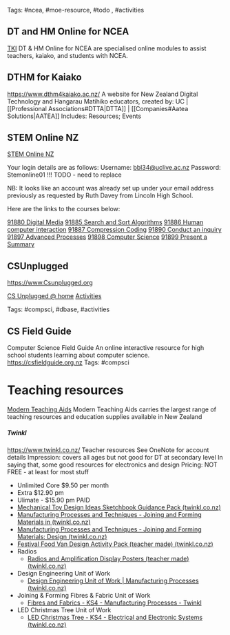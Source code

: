 Tags: #ncea, #moe-resource, #todo , #activities 

## DT and HM Online for NCEA

[TKI](https://seniorsecondary.tki.org.nz/Technology/Digital-technologies/DT-and-HM-Online-for-NCEA)
DT & HM Online for NCEA are specialised online modules to assist teachers, kaiako, and students with NCEA.

## DTHM for Kaiako

https://www.dthm4kaiako.ac.nz/
A website for New Zealand Digital Technology and Hangarau Matihiko educators, created by: 
UC | [[Professional Associations#DTTA|DTTA]] |  [[Companies#Aatea Solutions|AATEA]]
Includes:  Resources; Events



## STEM Online NZ
[STEM Online NZ](https://www.stemonlinenz.org/)

Your login details are as follows:
Username: bbl34@uclive.ac.nz
Password: Stemonline01
!!! TODO - need to replace


NB: It looks like an account was already set up under your email address previously as requested by Ruth Davey from Lincoln High School.

Here are the links to the courses below:

[91880 Digital Media](https://www.stemonlinenz.org/course/view.php?id=31)
[91885 Search and Sort Algorithms](https://www.stemonlinenz.org/course/view.php?id=34)
[91886 Human computer interaction](https://www.stemonlinenz.org/course/view.php?id=29)
[91887 Compression Coding](https://www.stemonlinenz.org/course/view.php?id=27)
[91890 Conduct an inquiry](https://www.stemonlinenz.org/course/view.php?id=32) 
[91897 Advanced Processes](https://www.stemonlinenz.org/course/view.php?id=26)
[91898 Computer Science](https://www.stemonlinenz.org/course/view.php?id=28)
[91899 Present a Summary](https://www.stemonlinenz.org/course/view.php?id=33)

## CSUnplugged

https://www.Csunplugged.org 

[CS Unplugged @ home](https://www.csunplugged.org/en/at-home/)
[Activities](https://classic.csunplugged.org/activities/)

Tags: #compsci, #dbase, #activities 


## CS Field Guide
Computer Science Field Guide
An online interactive resource for high school students learning about computer science.
https://csfieldguide.org.nz 
Tags: #compsci 






# Teaching resources

[Modern Teaching Aids](https://www.teaching.co.nz/)
Modern Teaching Aids carries the largest range of teaching resources and education supplies available in New Zealand

##### Twinkl

https://www.twinkl.co.nz/
Teacher resources
See OneNote for account details
Impression: covers all ages but not good for DT at secondary level
In saying that, some good resources for electronics and design
Pricing: NOT FREE - at least for most stuff
- Unlimited Core $9.50 per month
- Extra $12.90 pm
- Ulimate - $15.90  pm
PAID
- [Mechanical Toy Design Ideas Sketchbook Guidance Pack (twinkl.co.nz)](https://www.twinkl.co.nz/resource/t3-dt-46-mechanical-toy-design-ideas-sketchbook-guidance-pack?sign_in=1)
- [Manufacturing Processes and Techniques - Joining and Forming Materials in (twinkl.co.nz)](https://www.twinkl.co.nz/resource/t4-dt-65-manufacturing-processes-and-techniques-joining-and-forming-materials-in-design-engineering-mechanisms-l2-components-and-characteristics-lesson-pack)
- [Manufacturing Processes and Techniques - Joining and Forming Materials: Design (twinkl.co.nz)](https://www.twinkl.co.nz/resource/t4-dt-61-manufacturing-processes-and-techniques-joining-and-forming-materials-design-engineering-electronics-l3-wasting-lesson-pack)
- [Festival Food Van Design Activity Pack (teacher made) (twinkl.co.nz)](https://www.twinkl.co.nz/resource/t3-dt-18-festival-food-van-design-activity-pack)
- Radios
	- [Radios and Amplification Display Posters (teacher made) (twinkl.co.nz)](https://www.twinkl.co.nz/resource/t4-dt-90-radios-and-amplification-display-posters)
- Design Engineering Unit of Work
	- [Design Engineering Unit of Work | Manufacturing Processes (twinkl.co.nz)](https://www.twinkl.co.nz/resources/keystage3-ks3-design-and-technology-ks4-all-exam-boards-technical-knowledge-manufacturing-processes/design-engineering-manufacturing-processes-technical-knowledge-all-exam-boards-ks4-design-and-technology-key-stage-3-4/unit-of-work-design-engineering-manufacturing-processes-technical-knowledge-ks4-design-and-technology-secondary)
- Joining & Forming Fibres & Fabric Unit of Work
	- [Fibres and Fabrics - KS4 - Manufacturing Processes - Twinkl](https://www.twinkl.co.nz/resources/keystage3-ks3-design-and-technology-ks4-all-exam-boards-technical-knowledge-manufacturing-processes/fibres-and-fabrics-manufacturing-processes-technical-knowledge-all-exam-boards-ks4-design-and-technology-key-stage-3-4/unit-of-work-fibres-and-fabrics-manufacturing-processes-technical-knowledge-all-exam-boards-ks4-design-and-technology-secondary)
- LED Christmas Tree Unit of Work
	- [LED Christmas Tree - KS4 - Electrical and Electronic Systems (twinkl.co.nz)](https://www.twinkl.co.nz/resources/keystage3-ks3-design-and-technology-ks4-all-exam-boards-technical-knowledge-electrical-and-electronic-systems/led-christmas-tree-electrical-and-electronic-systems-technical-knowledge-all-exam-boards-ks4-design-and-technology-secondary/unit-of-work-led-christmas-tree-electrical-and-electronic-systems-technical-knowledge-all-exam-boards-ks4-design-and-technology-secondary)